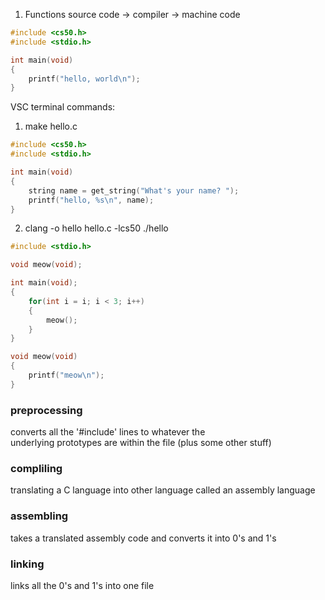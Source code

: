 1. Functions
  source code -> compiler -> machine code

```C
#include <cs50.h>
#include <stdio.h>

int main(void)
{
    printf("hello, world\n");
}
```

VSC terminal commands:
1. make hello.c

```C
#include <cs50.h>
#include <stdio.h>

int main(void)
{
    string name = get_string("What's your name? ");
    printf("hello, %s\n", name);
}
```

2. clang -o hello hello.c -lcs50
   ./hello

```C
#include <stdio.h>

void meow(void);

int main(void);
{
    for(int i = i; i < 3; i++)
    {
        meow();
    }
}

void meow(void)
{
    printf("meow\n");
}
```

### preprocessing ###

  converts all the '#include' lines to whatever the      
  underlying  prototypes are within the file
  (plus some other stuff)

### compliling ###
  
  translating a C language into other language called
  an assembly language

### assembling ###

  takes a translated assembly code and converts
  it into 0's and 1's

### linking ###

  links all the 0's and 1's into one file
  

  








